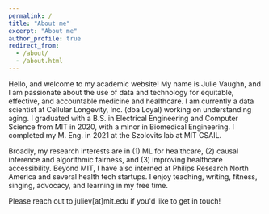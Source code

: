```yaml
---
permalink: /
title: "About me"
excerpt: "About me"
author_profile: true
redirect_from: 
  - /about/
  - /about.html
---
```


Hello, and welcome to my academic website! My name is Julie Vaughn, and I am passionate about the use of data and technology for equitable, effective, and accountable medicine and healthcare. I am currently a data scientist at Cellular Longevity, Inc. (dba Loyal) working on understanding aging. I graduated with a B.S. in Electrical Engineering and Computer Science from MIT in 2020, with a minor in Biomedical Engineering. I completed my M. Eng. in 2021 at the Szolovits lab at MIT CSAIL.

Broadly, my research interests are in (1) ML for healthcare, (2) causal inference and algorithmic fairness, and (3) improving healthcare accessibility. Beyond MIT, I have also interned at Philips Research North America and several health tech startups. I enjoy teaching, writing, fitness, singing, advocacy, and learning in my free time. 

Please reach out to juliev[at]mit.edu if you'd like to get in touch! 